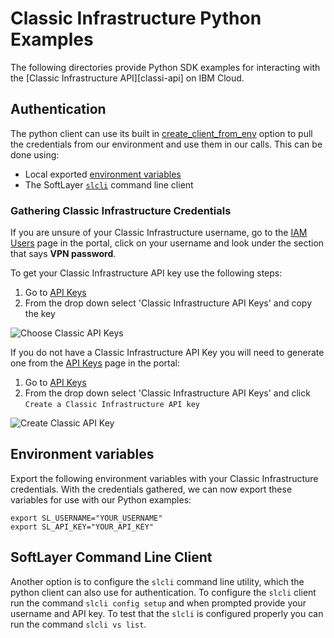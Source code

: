 # Classic Infrastructure Python Examples

The following directories provide Python SDK examples for interacting with the [Classic Infrastructure API][classi-api] on IBM Cloud.

## Authentication

The python client can use its built in [create_client_from_env][auth-env] option to pull the credentials from our environment and use them in our calls. This can be done using:

- Local exported [environment variables](#environment-variables)
- The SoftLayer [`slcli`](#softlayer-command-line-client) command line client

### Gathering Classic Infrastructure Credentials

If you are unsure of your Classic Infrastructure username, go to the [IAM Users][iam-users] page in the portal, click on your username and look under the section that says **VPN password**.

To get your Classic Infrastructure API key use the following steps:

1. Go to [API Keys][api-keys]
2. From the drop down select 'Classic Infrastructure API Keys' and copy the key

![Choose Classic API Keys](https://dsc.cloud/quickshare/Shared-Image-2022-04-20-12-07-44.png)

If you do not have a Classic Infrastructure API Key you will need to generate one from the [API Keys][api-keys] page in the portal:

1. Go to [API Keys][api-keys]
2. From the drop down select 'Classic Infrastructure API Keys' and click `Create a Classic Infrastructure API key`

![Create Classic API Key](https://dsc.cloud/quickshare/Shared-Image-2022-04-20-12-09-15.png)

## Environment variables

Export the following environment variables with your Classic Infrastructure credentials. 
With the credentials gathered, we can now export these variables for use with our Python examples:

```shell
export SL_USERNAME="YOUR_USERNAME"
export SL_API_KEY="YOUR_API_KEY"
```

## SoftLayer Command Line Client

Another option is to configure the `slcli` command line utility, which the python client can also use for authentication. To configure the `slcli` client run the command `slcli config setup` and when prompted provide your username and API key. To test that the `slcli` is configured properly you can run the command `slcli vs list`.

[classic-api]: https://github.com/softlayer/softlayer-python
[auth-env]: https://softlayer-python.readthedocs.io/en/latest/api/client/#getting-started
[iam-users]: https://cloud.ibm.com/iam/users
[api-keys]: https://cloud.ibm.com/iam/apikeys
